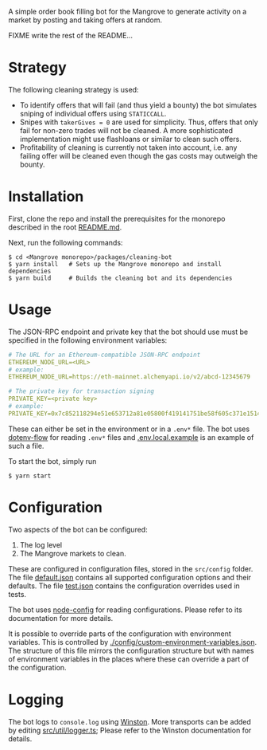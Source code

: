 A simple order book filling bot for the Mangrove to generate activity on a market by posting and taking offers at random.

FIXME write the rest of the README...

# Strategy

The following cleaning strategy is used:

- To identify offers that will fail (and thus yield a bounty) the bot simulates sniping of individual offers using `STATICCALL`.
- Snipes with `takerGives = 0` are used for simplicity. Thus, offers that only fail for non-zero trades will not be cleaned. A more sophisticated implementation might use flashloans or similar to clean such offers.
- Profitability of cleaning is currently not taken into account, i.e. any failing offer will be cleaned even though the gas costs may outweigh the bounty.

# Installation

First, clone the repo and install the prerequisites for the monorepo described in the root [README.md](../../README.md).

Next, run the following commands:

```shell
$ cd <Mangrove monorepo>/packages/cleaning-bot
$ yarn install   # Sets up the Mangrove monorepo and install dependencies
$ yarn build     # Builds the cleaning bot and its dependencies
```

# Usage

The JSON-RPC endpoint and private key that the bot should use must be specified in the following environment variables:

```yaml
# The URL for an Ethereum-compatible JSON-RPC endpoint
ETHEREUM_NODE_URL=<URL>
# example:
ETHEREUM_NODE_URL=https://eth-mainnet.alchemyapi.io/v2/abcd-12345679

# The private key for transaction signing
PRIVATE_KEY=<private key>
# example:
PRIVATE_KEY=0x7c852118294e51e653712a81e05800f419141751be58f605c371e15141b007a6
```

These can either be set in the environment or in a `.env*` file. The bot uses [dotenv-flow](https://github.com/kerimdzhanov/dotenv-flow) for reading `.env*` files and [.env.local.example](.env.local.example) is an example of such a file.

To start the bot, simply run

```shell
$ yarn start
```

# Configuration

Two aspects of the bot can be configured:

1. The log level
2. The Mangrove markets to clean.

These are configured in configuration files, stored in the `src/config` folder. The file [default.json](src/config/default.json) contains all supported configuration options and their defaults. The file [test.json](src/config/test.json) contains the configuration overrides used in tests.

The bot uses [node-config](https://github.com/lorenwest/node-config) for reading configurations. Please refer to its documentation for more details.

It is possible to override parts of the configuration with environment variables. This is controlled by [./config/custom-environment-variables.json](./config/custom-environment-variables.json). The structure of this file mirrors the configuration structure but with names of environment variables in the places where these can override a part of the configuration.

# Logging

The bot logs to `console.log` using [Winston](https://github.com/winstonjs/winston). More transports can be added by editing [src/util/logger.ts](src/util/logger.ts); Please refer to the Winston documentation for details.
